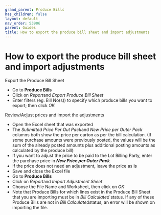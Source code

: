 ```yaml
---
grand_parent: Produce Bills
has_children: false
layout: default
nav_order: 53906
parent: Guides
title: How to export the produce bill sheet and import adjustments
---
```


# How to export the produce bill sheet and import adjustments

Export the Produce Bill Sheet


* Go to **Produce Bills**
* Click on *Report*and *Export Produce Bill Sheet*
* Enter filters (eg. Bill No(s)) to specify which produce bills you want to export; then click *OK*




Review/Adjust prices and import the adjustments

* Open the Excel sheet that was exported
* The *Submitted Price Per Out Pack*and *New Price per Outer Pack* columns both show the price per carton as per the bill calculation. (If some purchase amounts were previously posted, the values will be the sum of the already posted amounts plus additional posting amounts as calculated by the produce bill)
* If you want to adjust the price to be paid to the Lot Billing Party, enter the purchase price in ***New Price per Outer Pac******k***
* If the price does not need an adjustment, leave the price as is
* Save and close the Excel file
* Go to **Produce Bills**
* Click on *Report*and *Import Adjustment Sheet*
* Choose the File Name and Worksheet, then click on *OK*
* Note that Produce Bills for which lines exist in the Produce Bill Sheet that you are importing must be in *Bill Calculated* status. If any of these Produce Bills are not in *Bill Calculated*status, an error will be shown on importing the file.